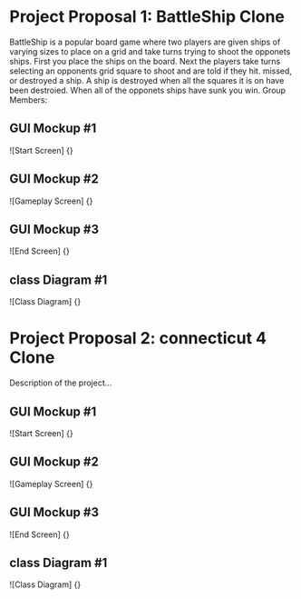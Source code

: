 # Project Proposal 1: BattleShip Clone
BattleShip is a popular board game where two players are given ships of varying sizes to place on a grid and take turns trying to shoot the opponets ships. First you place the ships on the board. Next the players take turns selecting an opponents grid square to shoot and are told if they hit. missed, or destroyed a ship. A ship is destroyed when all the squares it is on have been destroied. When all of the opponets ships have sunk you win.
Group Members:

## GUI Mockup #1
![Start Screen] {}

## GUI Mockup #2
![Gameplay Screen] {}
## GUI Mockup #3
![End Screen] {}
## class Diagram #1
![Class Diagram] {}
# Project Proposal 2: connecticut 4 Clone
Description of the project...

## GUI Mockup #1
![Start Screen] {}

## GUI Mockup #2
![Gameplay Screen] {}
## GUI Mockup #3
![End Screen] {}
## class Diagram #1
![Class Diagram] {}
